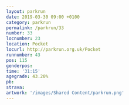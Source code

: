 ```yaml
---
layout: parkrun
date: 2019-03-30 09:00 +0100
category: parkrun
permalink: /parkrun/33
number: 33
locnumber: 23
location: Pocket
locurl: http://parkrun.org.uk/Pocket
runnumber: 43
pos: 115
genderpos: 
time: '31:15'
agegrade: 43.20%
pb: 
strava: 
artwork: '/images/Shared Content/parkrun.png'
---
```

